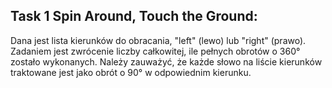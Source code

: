 ## Task 1 Spin Around, Touch the Ground: 

Dana jest lista kierunków do obracania, "left" (lewo) lub "right" (prawo). Zadaniem jest zwrócenie liczby całkowitej, ile pełnych obrotów o 360° zostało wykonanych. Należy zauważyć, że każde słowo na liście kierunków traktowane jest jako obrót o 90° w odpowiednim kierunku.
